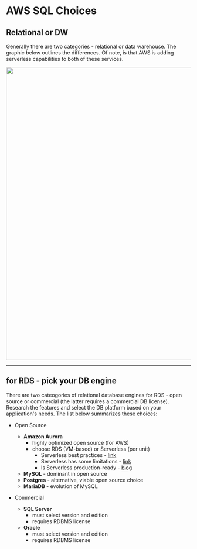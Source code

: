 # AWS SQL Choices

## Relational or DW

Generally there are two categories - relational or data warehouse.
The graphic below outlines the differences.  Of note, is that AWS is adding serverless capabilities to both of these services.

<img src="https://github.com/lynnlangit/Hello-AWS-Data-Services/blob/master/images/aws-sql.png" width=800>

---

## for RDS - pick your DB engine

There are two cateogories of relational database engines for RDS - open source or commercial (the latter requires a commercial DB license).  Research the features and select the DB platform based on your application's needs. The list below summarizes these choices:

- Open Source

  - **Amazon Aurora** 
    - highly optimized open source (for AWS) 
    - choose RDS (VM-based) or Serverless (per unit)
      - Serverless best practices - [link](https://aws.amazon.com/blogs/database/best-practices-for-working-with-amazon-aurora-serverless/)
      - Serverless has some limitations - [link](https://docs.aws.amazon.com/AmazonRDS/latest/AuroraUserGuide/aurora-serverless-2.limitations.html)
      - Is Serverless production-ready - [blog](https://www.2ndwatch.com/blog/serverless-aurora-production-ready-yet/)
  - **MySQL** - dominant in open source
  - **Postgres** - alternative, viable open source choice
  - **MariaDB** - evolution of MySQL
  
- Commercial

  - **SQL Server** 
    - must select version and edition
    - requires RDBMS license
  - **Oracle** 
    - must select version and edition
    - requires RDBMS license
